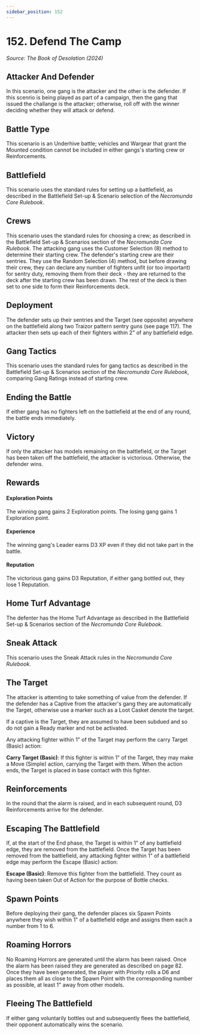 ```yaml
---
sidebar_position: 152
---
```


# 152. Defend The Camp

_Source: The Book of Desolation (2024)_

Attacker And Defender[​](#attacker-and-defender "Direct link to Attacker And Defender")
---------------------------------------------------------

In this scenario, one gang is the attacker and the other is the defender. If this scenrio is being played as part of a campaign, then the gang that issued the challange is the attacker; otherwise, roll off with the winner deciding whether they will attack or defend.

Battle Type[​](#battle-type "Direct link to Battle Type")
---------------------------------------------------------

This scenario is an Underhive battle; vehicles and Wargear that grant the Mounted condition cannot be included in either gangs's starting crew or Reinforcements.

Battlefield[​](#battlefield "Direct link to Battlefield")
---------------------------------------------------------

This scenario uses the standard rules for setting up a battlefield, as described in the Battlefield Set-up & Scenario selection of the _Necromunda Core Rulebook_.

Crews[​](#crews "Direct link to Crews")
---------------------------------------

This scenario uses the standard rules for choosing a crew; as described in the Battlefield Set-up & Scenarios section of the _Necromunda Core Rulebook_. The attacking gang uses the Customer Selection (8) method to determine their starting crew. The defender's starting crew are their sentries. They use the Random Selection (4) method, but before drawing their crew, they can declare any number of fighters unfit (or too important) for sentry duty, removing them from their deck - they are returned to the deck after the starting crew has been drawn. The rest of the deck is then set to one side to form their Reinforcements deck.

Deployment[​](#deployment "Direct link to Deployment")
------------------------------------------------------

The defender sets up their sentries and the Target (see opposite) anywhere on the battlefield along two Traizor pattern sentry guns (see page 117). The attacker then sets up each of their fighters within 2" of any battlefield edge. 

Gang Tactics[​](#gang-tactics "Direct link to Gang Tactics")
------------------------------------------------------

This scenario uses the standard rules for gang tactics as described in the Battlefield Set-up & Scenarios section of the _Necromunda Core Rulebook_, comparing Gang Ratings instead of starting crew. 

Ending the Battle[​](#ending-the-battle "Direct link to Ending the Battle")
---------------------------------------------------------------------------

If either gang has no fighters left on the battlefield at the end of any round, the battle ends immediately. 

Victory[​](#victory "Direct link to Victory")
---------------------------------------------------------------------------

If only the attacker has models remaining on the battlefield, or the Target has been taken off the battlefield, the attacker is victorious. Otherwise, the defender wins.

Rewards[​](#rewards "Direct link to Rewards")
---------------------------------------------------------------------------

#### Exploration Points
The winning gang gains 2 Exploration points. The losing gang gains 1 Exploration point.

#### Experience
The winning gang's Leader earns D3 XP even if they did not take part in the battle.

#### Reputation
The victorious gang gains D3 Reputation, if either gang bottled out, they lose 1 Reputation.

Home Turf Advantage[​](#home-turf-advantage "Direct link to Home Turf Advantage")
--------------------------------------------------------------------------------

The defenter has the Home Turf Advantage as described in the Battlefield Set-up & Scenarios section of the _Necromunda Core Rulebook_.

Sneak Attack[​](#sneak-attack "Direct link to Sneak Attack")
--------------------------------------------------------------------------------

This scenario uses the Sneak Attack rules in the _Necromunda Core Rulebook_.

The Target[​](#the-target "Direct link to The Target")
--------------------------------------------------------------------------------

The attacker is attemting to take something of value from the defender. If the defender has a Captive from the attacker's gang they are automatically the Target, otherwise use a marker such as a Loot Casket denote the target.

If a captive is the Target, they are assumed to have been subdued and so do not gain a Ready marker and not be activated.

Any attacking fighter within 1" of the Target may perform the carry Target (Basic) action:

**Carry Target (Basic)**: If this fighter is within 1" of the Target, they may make a Move (Simple) action, carrying the Target with them. When the action ends, the Target is placed in base contact with this fighter. 

Reinforcements[​](#reinforcements "Direct link to Reinforcements")
-----------------------------------------------------------------

In the round that the alarm is raised, and in each subsequent round, D3 Reinforcements arrive for the defender.

Escaping The Battlefield[​](#escaping-the-battlefield "Direct link to Escaping The Battlefield")
-----------------------------------------------------------------------------------------------

If, at the start of the End phase, the Target is within 1" of any battlefield edge, they are removed from the battlefield. Once the Target has been removed from the battlefield, any attacking fighter within 1" of a battlefield edge may perform the Escape (Basic) action:

**Escape (Basic)**: Remove this fighter from the battlefield. They count as having been taken Out of Action for the purpose of Bottle checks.

Spawn Points[​](#spawn-points "Direct link to Spawn Points")
-----------------------------------------------------------

Before deploying their gang, the defender places six Spawn Points anywhere they wish within 1" of a battlefield edge and assigns them each a number from 1 to 6.

Roaming Horrors[​](#roaming-horrors "Direct link to Roaming Horrors")
--------------------------------------------------------------------

No Roaming Horrors are generated until the alarm has been raised. Once the alarm has been raised they are generated as described on page 82. Once they have been generated, the player with Priority rolls a D6 and places them all as close to the Spawn Point with the corresponding number as possible, at least 1" away from other models.

Fleeing The Battlefield[​](#fleeing-the-battlefield "Direct link to Fleeing The Battlefield")
--------------------------------------------------------------------------------------------

If either gang voluntarily bottles out and subsequently flees the battlefield, their opponent automatically wins the scenario.
